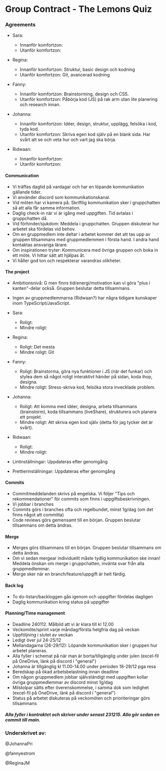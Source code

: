 # Group Contract - The Lemons Quiz

### Agreements

- Sara:

  - Innanför komfortzon:
  - Utanför komfortzon:

- Regina:

  - Innanför komfortzon: Struktur, basic design och kodning
  - Utanför komfortzon: Git, avancerad kodning

- Fanny:

  - Innanför komfortzon: Brainstorming, design och CSS. 
  - Utanför komfortzon: Påbörja kod (JS) på rak arm utan lite planering och research innan. 

- Johanna:

  - Innanför komfortzon: Idéer, design, struktur, upplägg, felsöka i kod, tyda kod. 
  - Utanför komfortzon: Skriva egen kod själv på en blank sida. Har svårt att se och veta hur och vart jag ska börja. 

- Ridwaan:
  - Innanför komfortzon:
  - Utanför komfortzon:

#### Communication

- Vi träffas dagtid på vardagar och har en löpande kommunikation gällande tider.
- Vi använder discord som kommunikationskanal.
- Vid möten har vi kamera på. Skriftlig kommunikation sker i gruppchatten så att alla får samma information.
- Daglig check-in när vi är igång med uppgiften. Tid avtalas i gruppchatten då.
- Vid förhinder/sjukdom: Meddela i gruppchatten. Gruppen diskuterar hur arbetet ska fördelas vid behov.
- Om en gruppmedlem inte deltar i arbetet kommer det att tas upp av gruppen tillsammans med gruppmedlemmen i första hand. I andra hand kontaktas ansvariga lärare.
- Om inspirationen tryter: Kommunicera med övriga gruppen och boka in ett möte. Vi hittar sätt att hjälpas åt.
- Vi håller god ton och respekterar varandras olikheter.

#### The project

- Ambitionsnivå: G men finns tid/energi/motivation kan vi göra "plus i kanten"-delar också. Gruppen beslutar detta tillsammans.
- Ingen av gruppmedlemmarna (Ridwaan?) har några tidigare kunskaper inom TypeScript/JavaScript.
- Sara:

  - Roligt:
  - Mindre roligt:

- Regina:

  - Roligt: Det mesta
  - Mindre roligt: Git

- Fanny:

  - Roligt: Brainstorma, göra nya funktioner i JS (när det funkar) och stylea dem så något roligt interaktivt händer på sidan, koda ihop, designa. 
  - Mindre roligt: Stress-skriva kod, felsöka stora invecklade problem.

- Johanna:

  - Roligt: Att komma med idéer, designa, arbeta tillsammans (brainstorm), koda tillsammans (liveShare), strukturera och planera ett projekt.
  - Mindre roligt: Att skriva egen kod själv (detta för jag tycker det är svårt). 

- Ridwaan:

  - Roligt:
  - Mindre roligt:

- Lintinställningar: Uppdateras efter genomgång
- Prettierinställningar: Uppdateras efter genomgång

#### Commits

- Commitmeddelanden skrivs på engelska. Vi följer "Tips och rekommendationer" för commits som finns i uppgiftsbeskrivningen.
- Vi jobbar i branches
- Commits görs i branches ofta och regelbundet, minst 1g/dag (om det finns något att committa)
- Code reviews görs gemensamt till en början. Gruppen beslutar tillsammans om detta ändras.

#### Merge

- Merges görs tillsammans till en början. Gruppen beslutar tillsammans om detta ändras.
- Om vi sedan mergear individuellt måste tydlig kommunikation ske innan! Meddela önskan om merge i gruppchatten, invänta svar från alla gruppmedlemmar.
- Merge sker när en branch/feature/uppgift är helt färdig.

#### Back log

- To do-listan/backloggen gås igenom och uppgifter fördelas dagligen
- Daglig kommunikation kring status på uppgifter

#### Planning/Time management

- Deadline 240112. Målbild att vi är klara till kl 12.00
- Veckomöte/sprint varje måndag/första helgfria dag på veckan
- Uppföljning i slutet av veckan
- Ledigt över jul 24-25/12
- Mellandagarna (26-29/12): Löpande kommunikation sker i gruppen hur arbetet planeras.
- Alla fyller i schemat på när man är borta/tillgänglig under julen (excel-fil på OneDrive, länk på discord i "general")
- Johanna är tillgänglig kl 11.00-14.00 under perioden 18-29/12 pga resa
- Beredskap på ökad arbetsbelastning innan deadline
- Om någon gruppmedlem jobbar självständigt med uppgiften kollar övriga gruppmedlemmar av discord minst 1g/dag
- Milstolpar sätts efter överenskommelse, i samma dok som ledighet (excel-fil på OneDrive, länk på discord i "general")
- Status på arbetet diskuteras på veckomöten och prioriteringar görs tillsammans

##### Alla fyller i kontraktet och skriver under senast 231215. Alla gör sedan en commit till main.

### Underskrivet av:
@JohannaPri

@fannyestrom

@ReginaJM


